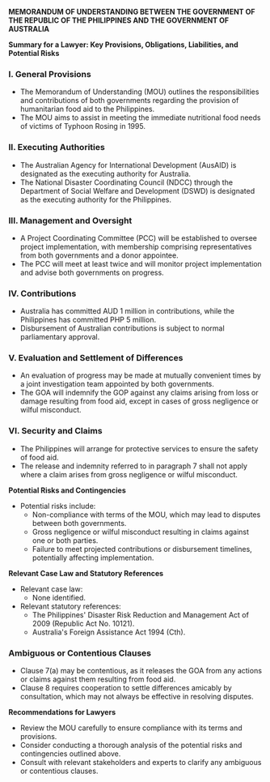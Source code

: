 **MEMORANDUM OF UNDERSTANDING BETWEEN THE GOVERNMENT OF THE REPUBLIC OF THE PHILIPPINES AND THE GOVERNMENT OF AUSTRALIA**

**Summary for a Lawyer: Key Provisions, Obligations, Liabilities, and Potential Risks**

### **I. General Provisions**

* The Memorandum of Understanding (MOU) outlines the responsibilities and contributions of both governments regarding the provision of humanitarian food aid to the Philippines.
* The MOU aims to assist in meeting the immediate nutritional food needs of victims of Typhoon Rosing in 1995.

### **II. Executing Authorities**

* The Australian Agency for International Development (AusAID) is designated as the executing authority for Australia.
* The National Disaster Coordinating Council (NDCC) through the Department of Social Welfare and Development (DSWD) is designated as the executing authority for the Philippines.

### **III. Management and Oversight**

* A Project Coordinating Committee (PCC) will be established to oversee project implementation, with membership comprising representatives from both governments and a donor appointee.
* The PCC will meet at least twice and will monitor project implementation and advise both governments on progress.

### **IV. Contributions**

* Australia has committed AUD 1 million in contributions, while the Philippines has committed PHP 5 million.
* Disbursement of Australian contributions is subject to normal parliamentary approval.

### **V. Evaluation and Settlement of Differences**

* An evaluation of progress may be made at mutually convenient times by a joint investigation team appointed by both governments.
* The GOA will indemnify the GOP against any claims arising from loss or damage resulting from food aid, except in cases of gross negligence or wilful misconduct.

### **VI. Security and Claims**

* The Philippines will arrange for protective services to ensure the safety of food aid.
* The release and indemnity referred to in paragraph 7 shall not apply where a claim arises from gross negligence or wilful misconduct.

**Potential Risks and Contingencies**

* Potential risks include:
	+ Non-compliance with terms of the MOU, which may lead to disputes between both governments.
	+ Gross negligence or wilful misconduct resulting in claims against one or both parties.
	+ Failure to meet projected contributions or disbursement timelines, potentially affecting implementation.

**Relevant Case Law and Statutory References**

* Relevant case law:
	+ None identified.
* Relevant statutory references:
	+ The Philippines' Disaster Risk Reduction and Management Act of 2009 (Republic Act No. 10121).
	+ Australia's Foreign Assistance Act 1994 (Cth).

### **Ambiguous or Contentious Clauses**

* Clause 7(a) may be contentious, as it releases the GOA from any actions or claims against them resulting from food aid.
* Clause 8 requires cooperation to settle differences amicably by consultation, which may not always be effective in resolving disputes.

**Recommendations for Lawyers**

* Review the MOU carefully to ensure compliance with its terms and provisions.
* Consider conducting a thorough analysis of the potential risks and contingencies outlined above.
* Consult with relevant stakeholders and experts to clarify any ambiguous or contentious clauses.